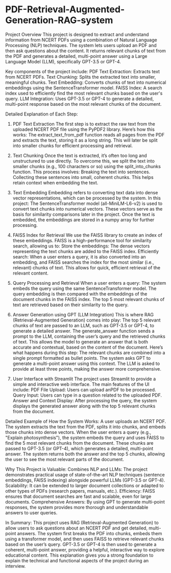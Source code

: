 # PDF-Retrieval-Augmented-Generation-RAG-system

Project Overview
This project is designed to extract and understand information from NCERT PDFs using a combination of Natural Language Processing (NLP) techniques. The system lets users upload an  PDF and then ask questions about the content. It returns relevant chunks of text from the PDF and generates a detailed, multi-point answer using a Large Language Model (LLM), specifically GPT-3.5 or GPT-4.

Key components of the project include:
PDF Text Extraction: Extracts text from NCERT PDFs.
Text Chunking: Splits the extracted text into smaller, meaningful chunks.
Text Embedding: Converts chunks of text into numerical embeddings using the SentenceTransformer model.
FAISS Index: A search index used to efficiently find the most relevant chunks based on the user's query.
LLM Integration: Uses GPT-3.5 or GPT-4 to generate a detailed, multi-point response based on the most relevant chunks of the document.

Detailed Explanation of Each Step:
1. PDF Text Extraction
The first step is to extract the raw text from the uploaded NCERT PDF file using the PyPDF2 library. Here’s how this works:
The extract_text_from_pdf function reads all pages from the PDF and extracts the text, storing it as a long string. This will later be split into smaller chunks for efficient processing and retrieval.

2. Text Chunking
Once the text is extracted, it’s often too long and unstructured to use directly. To overcome this, we split the text into smaller chunks (e.g., 100 characters or so) using the split_into_chunks function. This process involves:
Breaking the text into sentences.
Collecting these sentences into small, coherent chunks. This helps retain context when embedding the text.

3. Text Embedding
Embedding refers to converting text data into dense vector representations, which can be processed by the system. In this project:
The SentenceTransformer model (all-MiniLM-L6-v2) is used to convert text chunks into numerical vectors.
These vectors serve as the basis for similarity comparisons later in the project.
Once the text is embedded, the embeddings are stored in a numpy array for further processing.

4. FAISS Index for Retrieval
We use the FAISS library to create an index of these embeddings. FAISS is a high-performance tool for similarity search, allowing us to:
Store the embeddings: The dense vectors representing the text chunks are added to the FAISS index.
Efficiently search: When a user enters a query, it is also converted into an embedding, and FAISS searches the index for the most similar (i.e., relevant) chunks of text. This allows for quick, efficient retrieval of the relevant content.

5. Query Processing and Retrieval
When a user enters a query:
The system embeds the query using the same SentenceTransformer model.
The query embedding is then compared with the embeddings of the document chunks in the FAISS index.
The top 5 most relevant chunks of text are retrieved based on their similarity to the query.

6. Answer Generation using GPT (LLM Integration)
This is where RAG (Retrieval-Augmented Generation) comes into play:
The top 5 relevant chunks of text are passed to an LLM, such as GPT-3.5 or GPT-4, to generate a detailed answer.
The generate_answer function sends a prompt to the LLM, containing the user’s query and the retrieved chunks of text. This allows the model to generate an answer that is both accurate and contextual, based on the content of the document.
Here’s what happens during this step:
The relevant chunks are combined into a single prompt formatted as bullet points.
The system asks GPT to generate a multi-point answer using this context. The LLM is asked to provide at least three points, making the answer more comprehensive.

8. User Interface with Streamlit
The project uses Streamlit to provide a simple and interactive web interface. The main features of the UI include:
PDF File Upload: Users can upload anPDF to be processed.
Query Input: Users can type in a question related to the uploaded PDF.
Answer and Context Display: After processing the query, the system displays the generated answer along with the top 5 relevant chunks from the document.

Detailed Example of How the System Works:
A user uploads an NCERT PDF.
The system extracts the text from the PDF, splits it into chunks, and embeds those chunks into dense vectors.
When the user enters a query (e.g., "Explain photosynthesis"), the system embeds the query and uses FAISS to find the 5 most relevant chunks from the document.
These chunks are passed to GPT-3.5 (or GPT-4), which generates a detailed, multi-point answer.
The system returns both the answer and the top 5 chunks, allowing the user to see the most relevant parts of the document.

Why This Project is Valuable:
Combines NLP and LLMs: The project demonstrates practical usage of state-of-the-art NLP techniques (sentence embeddings, FAISS indexing) alongside powerful LLMs (GPT-3.5 or GPT-4).
Scalability: It can be extended to larger document collections or adapted to other types of PDFs (research papers, manuals, etc.).
Efficiency: FAISS ensures that document searches are fast and scalable, even for large documents.
Comprehensive Answers: By using GPT to generate multi-point responses, the system provides more thorough and understandable answers to user queries.

In Summary:
This project uses RAG (Retrieval-Augmented Generation) to allow users to ask questions about an NCERT PDF and get detailed, multi-point answers.
The system first breaks the PDF into chunks, embeds them using a transformer model, and then uses FAISS to retrieve relevant chunks based on the user’s query.
GPT-3.5 or GPT-4 is then used to generate a coherent, multi-point answer, providing a helpful, interactive way to explore educational content.
This explanation gives you a strong foundation to explain the technical and functional aspects of the project during an interview.






